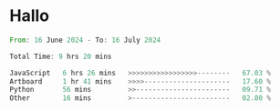 # Hallo
<!--START_SECTION:waka-->

```rust
From: 16 June 2024 - To: 16 July 2024

Total Time: 9 hrs 20 mins

JavaScript   6 hrs 26 mins   >>>>>>>>>>>>>>>>>--------   67.03 %
Artboard     1 hr 41 mins    >>>>---------------------   17.60 %
Python       56 mins         >>-----------------------   09.71 %
Other        16 mins         >------------------------   02.80 %
```

<!--END_SECTION:waka-->
